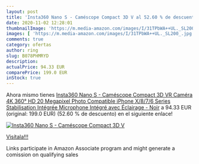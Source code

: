```yaml
---
layout: post
title: 'Insta360 Nano S - Caméscope Compact 3D V al 52.60 % de descuento'
date: 2020-11-02 12:28:01
thumbnailImage: 'https://m.media-amazon.com/images/I/31TPbWA++UL._SL200_.jpg'
images: [ 'https://m.media-amazon.com/images/I/31TPbWA++UL._SL200_.jpg' ]
comments: true
category: ofertas
author: ring
slug: B078PHMRYD
description:
actualPrice: 94.33 EUR
comparePrice: 199.0 EUR
inStock: true
---
```


Ahora mismo tienes [Insta360 Nano S - Caméscope Compact 3D VR  Caméra 4K 360° HD  20 Megapixel Photo  Compatible iPhone X/8/7/6 Series  Stabilisation Intégrée  Microphone Intégré  avec Éclairage - Noir](https://www.amazon.fr/dp/B078PHMRYD/?tag=tolees0d-21) a 94.33 EUR (original: 199.0 EUR) (52.60 %  de descuento) en el siguiente enlace!

[![Insta360 Nano S - Caméscope Compact 3D V](https://m.media-amazon.com/images/I/31TPbWA++UL._SL200_.jpg)](https://www.amazon.fr/dp/B078PHMRYD/?tag=tolees0d-21)

[Visítala!!!](https://www.amazon.fr/dp/B078PHMRYD/?tag=tolees0d-21)

Links participate in Amazon Associate program and might generate a comission on qualifying sales
